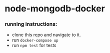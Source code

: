 # node-mongodb-docker

### running instructions:
- clone this repo and navigate to it.
- run `docker-compose up`
- run `npm test` for tests
